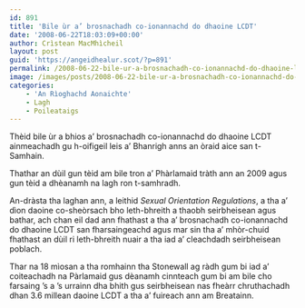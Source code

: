 ```yaml
---
id: 891
title: 'Bile ùr a’ brosnachadh co-ionannachd do dhaoine LCDT'
date: '2008-06-22T18:03:09+00:00'
author: Crìstean MacMhìcheil
layout: post
guid: 'https://angeidhealur.scot/?p=891'
permalink: /2008-06-22-bile-ur-a-brosnachadh-co-ionannachd-do-dhaoine-lcdt/
image: /images/posts/2008-06-22-bile-ur-a-brosnachadh-co-ionannachd-do-dhaoine-lcdt.webp
categories:
    - 'An Rìoghachd Aonaichte'
    - Lagh
    - Poileataigs
---
```


Thèid bile ùr a bhios a’ brosnachadh co-ionannachd do dhaoine LCDT ainmeachadh gu h-oifigeil leis a’ Bhanrigh anns an òraid aice san t-Samhain.

Thathar an dùil gun tèid am bile tron a’ Phàrlamaid tràth ann an 2009 agus gun tèid a dhèanamh na lagh ron t-samhradh.

An-dràsta tha laghan ann, a leithid *Sexual Orientation Regulations*, a tha a’ dìon daoine co-sheòrsach bho leth-bhreith a thaobh seirbheisean agus bathar, ach chan eil dad ann fhathast a tha a’ brosnachadh co-ionannachd do dhaoine LCDT san fharsaingeachd agus mar sin tha a’ mhòr-chuid fhathast an dùil ri leth-bhreith nuair a tha iad a’ cleachdadh seirbheisean poblach.

Thar na 18 mìosan a tha romhainn tha Stonewall ag ràdh gum bi iad a’ coiteachadh na Pàrlamaid gus dèanamh cinnteach gum bi am bile cho farsaing ’s a ’s urrainn dha bhith gus seirbheisean nas fheàrr chruthachadh dhan 3.6 millean daoine LCDT a tha a’ fuireach ann am Breatainn.
